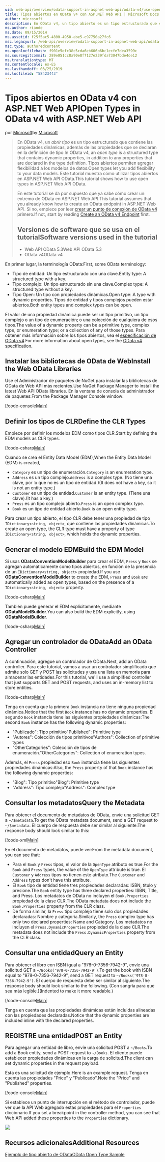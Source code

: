 ```yaml
---
uid: web-api/overview/odata-support-in-aspnet-web-api/odata-v4/use-open-types-in-odata-v4
title: Tipos abiertos en OData v4 con ASP.NET Web API | Microsoft Docs
author: microsoft
description: En OData v4, un tipo abierto es un tipo estructurado que contiene las propiedades dinámicas, además de las propiedades que se declaran en la definición de tipo. Abrir...
ms.author: riande
ms.date: 09/15/2014
ms.assetid: f25f5ac5-4800-4950-abe5-c97750a27fc6
msc.legacyurl: /web-api/overview/odata-support-in-aspnet-web-api/odata-v4/use-open-types-in-odata-v4
msc.type: authoredcontent
ms.openlocfilehash: f901e5efc38e5cda6eb606b6bc1ecfe7dea3599c
ms.sourcegitcommit: 289e051cc8a90e8f7127e239fda73047bde4de12
ms.translationtype: MT
ms.contentlocale: es-ES
ms.lasthandoff: 03/25/2019
ms.locfileid: "58423443"
---
```

<a name="open-types-in-odata-v4-with-aspnet-web-api"></a><span data-ttu-id="ca0b3-104">Tipos abiertos en OData v4 con ASP.NET Web API</span><span class="sxs-lookup"><span data-stu-id="ca0b3-104">Open Types in OData v4 with ASP.NET Web API</span></span>
====================
<span data-ttu-id="ca0b3-105">por [Microsoft](https://github.com/microsoft)</span><span class="sxs-lookup"><span data-stu-id="ca0b3-105">by [Microsoft](https://github.com/microsoft)</span></span>

> <span data-ttu-id="ca0b3-106">En OData v4, un *abrir tipo* es un tipo estructurado que contiene las propiedades dinámicas, además de las propiedades que se declaran en la definición de tipo.</span><span class="sxs-lookup"><span data-stu-id="ca0b3-106">In OData v4, an *open type* is a structured type that contains dynamic properties, in addition to any properties that are declared in the type definition.</span></span> <span data-ttu-id="ca0b3-107">Tipos abiertos permiten agregar flexibilidad a los modelos de datos.</span><span class="sxs-lookup"><span data-stu-id="ca0b3-107">Open types let you add flexibility to your data models.</span></span> <span data-ttu-id="ca0b3-108">Este tutorial muestra cómo utilizar tipos abiertos en ASP.NET Web API OData.</span><span class="sxs-lookup"><span data-stu-id="ca0b3-108">This tutorial shows how to use open types in ASP.NET Web API OData.</span></span>
> 
> <span data-ttu-id="ca0b3-109">En este tutorial se da por supuesto que ya sabe cómo crear un extremo de OData en ASP.NET Web API.</span><span class="sxs-lookup"><span data-stu-id="ca0b3-109">This tutorial assumes that you already know how to create an OData endpoint in ASP.NET Web API.</span></span> <span data-ttu-id="ca0b3-110">Si no, empiece por leer [crear un punto de conexión de OData v4](create-an-odata-v4-endpoint.md) primero.</span><span class="sxs-lookup"><span data-stu-id="ca0b3-110">If not, start by reading [Create an OData v4 Endpoint](create-an-odata-v4-endpoint.md) first.</span></span>
> 
> ## <a name="software-versions-used-in-the-tutorial"></a><span data-ttu-id="ca0b3-111">Versiones de software que se usa en el tutorial</span><span class="sxs-lookup"><span data-stu-id="ca0b3-111">Software versions used in the tutorial</span></span>
> 
> 
> - <span data-ttu-id="ca0b3-112">Web API OData 5.3</span><span class="sxs-lookup"><span data-stu-id="ca0b3-112">Web API OData 5.3</span></span>
> - <span data-ttu-id="ca0b3-113">OData v4</span><span class="sxs-lookup"><span data-stu-id="ca0b3-113">OData v4</span></span>


<span data-ttu-id="ca0b3-114">En primer lugar, la terminología OData:</span><span class="sxs-lookup"><span data-stu-id="ca0b3-114">First, some OData terminology:</span></span>

- <span data-ttu-id="ca0b3-115">Tipo de entidad: Un tipo estructurado con una clave.</span><span class="sxs-lookup"><span data-stu-id="ca0b3-115">Entity type: A structured type with a key.</span></span>
- <span data-ttu-id="ca0b3-116">Tipo complejo: Un tipo estructurado sin una clave.</span><span class="sxs-lookup"><span data-stu-id="ca0b3-116">Complex type: A structured type without a key.</span></span>
- <span data-ttu-id="ca0b3-117">Tipo Open: Un tipo con propiedades dinámicas.</span><span class="sxs-lookup"><span data-stu-id="ca0b3-117">Open type: A type with dynamic properties.</span></span> <span data-ttu-id="ca0b3-118">Tipos de entidad y tipos complejos pueden estar abiertos.</span><span class="sxs-lookup"><span data-stu-id="ca0b3-118">Both entity types and complex types can be open.</span></span>

<span data-ttu-id="ca0b3-119">El valor de una propiedad dinámica puede ser un tipo primitivo, un tipo complejo o un tipo de enumeración; o una colección de cualquiera de esos tipos.</span><span class="sxs-lookup"><span data-stu-id="ca0b3-119">The value of a dynamic property can be a primitive type, complex type, or enumeration type; or a collection of any of those types.</span></span> <span data-ttu-id="ca0b3-120">Para obtener más información sobre los tipos abiertos, vea el [especificación de OData v4](http://www.odata.org/documentation/odata-version-4-0/).</span><span class="sxs-lookup"><span data-stu-id="ca0b3-120">For more information about open types, see the [OData v4 specification](http://www.odata.org/documentation/odata-version-4-0/).</span></span>

## <a name="install-the-web-odata-libraries"></a><span data-ttu-id="ca0b3-121">Instalar las bibliotecas de OData de Web</span><span class="sxs-lookup"><span data-stu-id="ca0b3-121">Install the Web OData Libraries</span></span>

<span data-ttu-id="ca0b3-122">Use el Administrador de paquetes de NuGet para instalar las bibliotecas de OData de Web API más recientes.</span><span class="sxs-lookup"><span data-stu-id="ca0b3-122">Use NuGet Package Manager to install the latest Web API OData libraries.</span></span> <span data-ttu-id="ca0b3-123">En la ventana de consola de administrador de paquetes:</span><span class="sxs-lookup"><span data-stu-id="ca0b3-123">From the Package Manager Console window:</span></span>

[!code-console[Main](use-open-types-in-odata-v4/samples/sample1.cmd)]

## <a name="define-the-clr-types"></a><span data-ttu-id="ca0b3-124">Definir los tipos de CLR</span><span class="sxs-lookup"><span data-stu-id="ca0b3-124">Define the CLR Types</span></span>

<span data-ttu-id="ca0b3-125">Empiece por definir los modelos EDM como tipos CLR.</span><span class="sxs-lookup"><span data-stu-id="ca0b3-125">Start by defining the EDM models as CLR types.</span></span>

[!code-csharp[Main](use-open-types-in-odata-v4/samples/sample2.cs)]

<span data-ttu-id="ca0b3-126">Cuando se crea el Entity Data Model (EDM),</span><span class="sxs-lookup"><span data-stu-id="ca0b3-126">When the Entity Data Model (EDM) is created,</span></span>

- <span data-ttu-id="ca0b3-127">`Category` es un tipo de enumeración.</span><span class="sxs-lookup"><span data-stu-id="ca0b3-127">`Category` is an enumeration type.</span></span>
- <span data-ttu-id="ca0b3-128">`Address` es un tipo complejo.</span><span class="sxs-lookup"><span data-stu-id="ca0b3-128">`Address` is a complex type.</span></span> <span data-ttu-id="ca0b3-129">(No tiene una clave, por lo que no es un tipo de entidad.)</span><span class="sxs-lookup"><span data-stu-id="ca0b3-129">(It does not have a key, so it is not an entity type.)</span></span>
- <span data-ttu-id="ca0b3-130">`Customer` es un tipo de entidad.</span><span class="sxs-lookup"><span data-stu-id="ca0b3-130">`Customer` is an entity type.</span></span> <span data-ttu-id="ca0b3-131">(Tiene una clave).</span><span class="sxs-lookup"><span data-stu-id="ca0b3-131">(It has a key.)</span></span>
- <span data-ttu-id="ca0b3-132">`Press` es un tipo complejo abierto.</span><span class="sxs-lookup"><span data-stu-id="ca0b3-132">`Press` is an open complex type.</span></span>
- <span data-ttu-id="ca0b3-133">`Book` es un tipo de entidad abierto.</span><span class="sxs-lookup"><span data-stu-id="ca0b3-133">`Book` is an open entity type.</span></span>

<span data-ttu-id="ca0b3-134">Para crear un tipo abierto, el tipo CLR debe tener una propiedad de tipo `IDictionary<string, object>`, que contiene las propiedades dinámicas.</span><span class="sxs-lookup"><span data-stu-id="ca0b3-134">To create an open type, the CLR type must have a property of type `IDictionary<string, object>`, which holds the dynamic properties.</span></span>

## <a name="build-the-edm-model"></a><span data-ttu-id="ca0b3-135">Generar el modelo EDM</span><span class="sxs-lookup"><span data-stu-id="ca0b3-135">Build the EDM Model</span></span>

<span data-ttu-id="ca0b3-136">Si usas **ODataConventionModelBuilder** para crear el EDM, `Press` y `Book` se agregan automáticamente como tipos abiertos, en función de la presencia de un `IDictionary<string, object>` propiedad.</span><span class="sxs-lookup"><span data-stu-id="ca0b3-136">If you use **ODataConventionModelBuilder** to create the EDM, `Press` and `Book` are automatically added as open types, based on the presence of a `IDictionary<string, object>` property.</span></span>

[!code-csharp[Main](use-open-types-in-odata-v4/samples/sample3.cs)]

<span data-ttu-id="ca0b3-137">También puede generar el EDM explícitamente, mediante **ODataModelBuilder**.</span><span class="sxs-lookup"><span data-stu-id="ca0b3-137">You can also build the EDM explicitly, using **ODataModelBuilder**.</span></span>

[!code-csharp[Main](use-open-types-in-odata-v4/samples/sample4.cs)]

## <a name="add-an-odata-controller"></a><span data-ttu-id="ca0b3-138">Agregar un controlador de OData</span><span class="sxs-lookup"><span data-stu-id="ca0b3-138">Add an OData Controller</span></span>

<span data-ttu-id="ca0b3-139">A continuación, agregue un controlador de OData.</span><span class="sxs-lookup"><span data-stu-id="ca0b3-139">Next, add an OData controller.</span></span> <span data-ttu-id="ca0b3-140">Para este tutorial, vamos a usar un controlador simplificado que admite solo GET y POST las solicitudes y usa una lista en memoria para almacenar las entidades.</span><span class="sxs-lookup"><span data-stu-id="ca0b3-140">For this tutorial, we'll use a simplified controller that just supports GET and POST requests, and uses an in-memory list to store entities.</span></span>

[!code-csharp[Main](use-open-types-in-odata-v4/samples/sample5.cs)]

<span data-ttu-id="ca0b3-141">Tenga en cuenta que la primera `Book` instancia no tiene ninguna propiedad dinámica.</span><span class="sxs-lookup"><span data-stu-id="ca0b3-141">Notice that the first `Book` instance has no dynamic properties.</span></span> <span data-ttu-id="ca0b3-142">El segundo `Book` instancia tiene las siguientes propiedades dinámicas:</span><span class="sxs-lookup"><span data-stu-id="ca0b3-142">The second `Book` instance has the following dynamic properties:</span></span>

- <span data-ttu-id="ca0b3-143">"Publicado": Tipo primitivo</span><span class="sxs-lookup"><span data-stu-id="ca0b3-143">"Published": Primitive type</span></span>
- <span data-ttu-id="ca0b3-144">"Autores": Colección de tipos primitivos</span><span class="sxs-lookup"><span data-stu-id="ca0b3-144">"Authors": Collection of primitive types</span></span>
- <span data-ttu-id="ca0b3-145">"OtherCategories": Colección de tipos de enumeración.</span><span class="sxs-lookup"><span data-stu-id="ca0b3-145">"OtherCategories": Collection of enumeration types.</span></span>

<span data-ttu-id="ca0b3-146">Además, el `Press` propiedad eso `Book` instancia tiene las siguientes propiedades dinámicas:</span><span class="sxs-lookup"><span data-stu-id="ca0b3-146">Also, the `Press` property of that `Book` instance has the following dynamic properties:</span></span>

- <span data-ttu-id="ca0b3-147">"Blog": Tipo primitivo</span><span class="sxs-lookup"><span data-stu-id="ca0b3-147">"Blog": Primitive type</span></span>
- <span data-ttu-id="ca0b3-148">"Address": Tipo complejo</span><span class="sxs-lookup"><span data-stu-id="ca0b3-148">"Address": Complex type</span></span>

## <a name="query-the-metadata"></a><span data-ttu-id="ca0b3-149">Consultar los metadatos</span><span class="sxs-lookup"><span data-stu-id="ca0b3-149">Query the Metadata</span></span>

<span data-ttu-id="ca0b3-150">Para obtener el documento de metadatos de OData, envíe una solicitud GET a `~/$metadata`.</span><span class="sxs-lookup"><span data-stu-id="ca0b3-150">To get the OData metadata document, send a GET request to `~/$metadata`.</span></span> <span data-ttu-id="ca0b3-151">El cuerpo de respuesta debe ser similar al siguiente:</span><span class="sxs-lookup"><span data-stu-id="ca0b3-151">The response body should look similar to this:</span></span>

[!code-xml[Main](use-open-types-in-odata-v4/samples/sample6.xml?highlight=5,21)]

<span data-ttu-id="ca0b3-152">En el documento de metadatos, puede ver:</span><span class="sxs-lookup"><span data-stu-id="ca0b3-152">From the metadata document, you can see that:</span></span>

- <span data-ttu-id="ca0b3-153">Para el `Book` y `Press` tipos, el valor de la `OpenType` atributo es true.</span><span class="sxs-lookup"><span data-stu-id="ca0b3-153">For the `Book` and `Press` types, the value of the `OpenType` attribute is true.</span></span> <span data-ttu-id="ca0b3-154">El `Customer` y `Address` tipos no tienen este atributo.</span><span class="sxs-lookup"><span data-stu-id="ca0b3-154">The `Customer` and `Address` types don't have this attribute.</span></span>
- <span data-ttu-id="ca0b3-155">El `Book` tipo de entidad tiene tres propiedades declaradas: ISBN, título y presione.</span><span class="sxs-lookup"><span data-stu-id="ca0b3-155">The `Book` entity type has three declared properties: ISBN, Title, and Press.</span></span> <span data-ttu-id="ca0b3-156">Los metadatos de OData no incluyen el `Book.Properties` propiedad de la clase CLR.</span><span class="sxs-lookup"><span data-stu-id="ca0b3-156">The OData metadata does not include the `Book.Properties` property from the CLR class.</span></span>
- <span data-ttu-id="ca0b3-157">De forma similar, la `Press` tipo complejo tiene solo dos propiedades declaradas: Nombre y categoría.</span><span class="sxs-lookup"><span data-stu-id="ca0b3-157">Similarly, the `Press` complex type has only two declared properties: Name and Category.</span></span> <span data-ttu-id="ca0b3-158">Los metadatos no incluyen el `Press.DynamicProperties` propiedad de la clase CLR.</span><span class="sxs-lookup"><span data-stu-id="ca0b3-158">The metadata does not include the `Press.DynamicProperties` property from the CLR class.</span></span>

## <a name="query-an-entity"></a><span data-ttu-id="ca0b3-159">Consultar una entidad</span><span class="sxs-lookup"><span data-stu-id="ca0b3-159">Query an Entity</span></span>

<span data-ttu-id="ca0b3-160">Para obtener el libro con ISBN igual a "978-0-7356-7942-9", envíe una solicitud GET a `~/Books('978-0-7356-7942-9')`.</span><span class="sxs-lookup"><span data-stu-id="ca0b3-160">To get the book with ISBN equal to "978-0-7356-7942-9", send a GET request to `~/Books('978-0-7356-7942-9')`.</span></span> <span data-ttu-id="ca0b3-161">El cuerpo de respuesta debe ser similar al siguiente.</span><span class="sxs-lookup"><span data-stu-id="ca0b3-161">The response body should look similar to the following.</span></span> <span data-ttu-id="ca0b3-162">(Con sangría para que sea más legible.)</span><span class="sxs-lookup"><span data-stu-id="ca0b3-162">(Indented to make it more readable.)</span></span>

[!code-console[Main](use-open-types-in-odata-v4/samples/sample7.cmd?highlight=8-13,15-23)]

<span data-ttu-id="ca0b3-163">Tenga en cuenta que las propiedades dinámicas están incluidas alineadas con las propiedades declaradas.</span><span class="sxs-lookup"><span data-stu-id="ca0b3-163">Notice that the dynamic properties are included inline with the declared properties.</span></span>

## <a name="post-an-entity"></a><span data-ttu-id="ca0b3-164">REGISTRE una entidad</span><span class="sxs-lookup"><span data-stu-id="ca0b3-164">POST an Entity</span></span>

<span data-ttu-id="ca0b3-165">Para agregar una entidad de libro, envíe una solicitud POST a `~/Books`.</span><span class="sxs-lookup"><span data-stu-id="ca0b3-165">To add a Book entity, send a POST request to `~/Books`.</span></span> <span data-ttu-id="ca0b3-166">El cliente puede establecer propiedades dinámicas en la carga de solicitud.</span><span class="sxs-lookup"><span data-stu-id="ca0b3-166">The client can set dynamic properties in the request payload.</span></span>

<span data-ttu-id="ca0b3-167">Esta es una solicitud de ejemplo.</span><span class="sxs-lookup"><span data-stu-id="ca0b3-167">Here is an example request.</span></span> <span data-ttu-id="ca0b3-168">Tenga en cuenta las propiedades "Price" y "Publicado".</span><span class="sxs-lookup"><span data-stu-id="ca0b3-168">Note the "Price" and "Published" properties.</span></span>

[!code-console[Main](use-open-types-in-odata-v4/samples/sample8.cmd?highlight=10)]

<span data-ttu-id="ca0b3-169">Si establece un punto de interrupción en el método de controlador, puede ver que la API Web agregado estas propiedades para el `Properties` diccionario.</span><span class="sxs-lookup"><span data-stu-id="ca0b3-169">If you set a breakpoint in the controller method, you can see that Web API added these properties to the `Properties` dictionary.</span></span>

![](use-open-types-in-odata-v4/_static/image1.png)

## <a name="additional-resources"></a><span data-ttu-id="ca0b3-170">Recursos adicionales</span><span class="sxs-lookup"><span data-stu-id="ca0b3-170">Additional Resources</span></span>

[<span data-ttu-id="ca0b3-171">Ejemplo de tipo abierto de OData</span><span class="sxs-lookup"><span data-stu-id="ca0b3-171">OData Open Type Sample</span></span>](http://aspnet.codeplex.com/sourcecontrol/latest#Samples/WebApi/OData/v4/ODataOpenTypeSample/ReadMe.txt)
